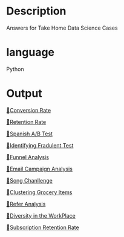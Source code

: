 # Description
Answers for Take Home Data Science Cases 


# language 
Python 

# Output 
[🔗Conversion Rate](https://www.notion.so/Conversion-Rate-2de5820c79134b3a811478defa99c1b5)

[🔗Retention Rate](https://www.notion.so/Employee-Retention-f81c05174cf84c0183e371f6bdf8d068)

[🔗Spanish A/B Test](https://www.notion.so/Spanish-Translation-A-B-Test-854200e791d1490fb2ef82827f162c98)

[🔗Identifying Fradulent Test](https://www.notion.so/Identifying-Fraudulent-Activities-073314ca04a84626938442f531702629)

[🔗Funnel Analysis](https://www.notion.so/Funnel-Analysis-519412930ee5452f8398182115f464a9)

[🔗Email Campaign Analysis](https://www.notion.so/Marketing-Email-Campaign-c7b85e707c2441e8ab06e0e2780b1343)

[🔗Song Chanllenge](https://www.notion.so/Song-Challenge-5475e4879b634927a7ef490ec4273f94)

[🔗Clustering Grocery Items](https://www.notion.so/Clustering-Grocery-Items-2f9f6a6e132c402b8369f66235e8f769)

[🔗Refer Analysis](https://www.notion.so/User-Referral-Program-f5f470ffaa99494089762937a99a38a2)

[🔗Diversity in the WorkPlace](https://www.notion.so/Diversity-in-the-Workplace-1210c65c7a87401c93053053f70752d3)

[🔗Subscription Retention Rate](https://www.notion.so/Subscription-Retention-Rate-14814ad6a44e4ce3932d6977b22ae6d2)
